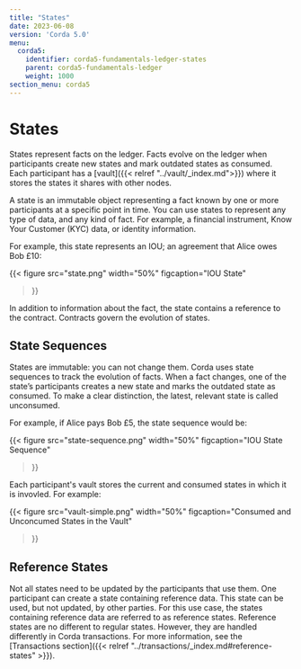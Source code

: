 ```yaml
---
title: "States"
date: 2023-06-08
version: 'Corda 5.0'
menu:
  corda5:
    identifier: corda5-fundamentals-ledger-states
    parent: corda5-fundamentals-ledger
    weight: 1000
section_menu: corda5
---
```


# States

States represent facts on the ledger. Facts evolve on the ledger when participants create new states and mark outdated states as consumed. Each participant has a [vault]({{< relref "../vault/_index.md">}}) where it stores the states it shares with other nodes.

A state is an immutable object representing a fact known by one or more participants at a specific point in time. You can use states to represent any type of data, and any kind of fact. For example, a financial instrument, Know Your Customer (KYC) data, or identity information.

For example, this state represents an IOU; an agreement that Alice owes Bob £10:

{{< 
  figure
	 src="state.png"
     width="50%"
	 figcaption="IOU State"
>}}

In addition to information about the fact, the state contains a reference to the contract. Contracts govern the evolution of states.

## State Sequences

States are immutable: you can not change them. Corda uses state sequences to track the evolution of facts. When a fact changes, one of the state’s participants creates a new state and marks the outdated state as consumed. To make a clear distinction, the latest, relevant state is called unconsumed.

For example, if Alice pays Bob £5, the state sequence would be:

{{< 
  figure
	 src="state-sequence.png"
     width="50%"
	 figcaption="IOU State Sequence"
>}}

Each participant's vault stores the current and consumed states in which it is invovled. For example:

{{< 
  figure
	 src="vault-simple.png"
     width="50%"
	 figcaption="Consumed and Unconcumed States in the Vault"
>}}

## Reference States
Not all states need to be updated by the participants that use them. One participant can create a state containing reference data. This state can be used, but not updated, by other parties. For this use case, the states containing reference data are referred to as reference states. Reference states are no different to regular states. However, they are handled differently in Corda transactions. For more information, see the [Transactions section]({{< relref "../transactions/_index.md#reference-states" >}}).